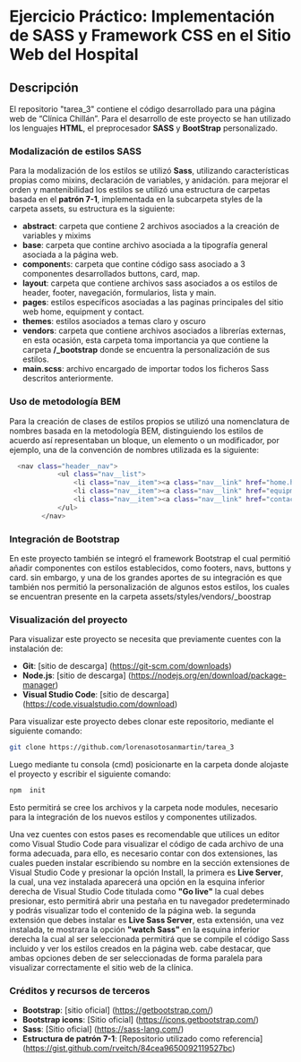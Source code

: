 # Ejercicio Práctico: Implementación de SASS y Framework CSS en el Sitio Web del Hospital
## Descripción
El repositorio "tarea_3" contiene el código desarrollado para una página web de “Clínica Chillán”. Para el desarrollo de este proyecto se han utilizado los lenguajes **HTML**, el preprocesador **SASS** y **BootStrap** personalizado.

### Modalización de estilos SASS
Para la modalización de los estilos se utilizó **Sass**, utilizando características propias como mixins, declaración de variables, y anidación. para mejorar el orden y mantenibilidad los estilos se utilizó una estructura de carpetas basada en el **patrón 7-1**, implementada en la subcarpeta styles de la carpeta assets, su estructura es la siguiente: 
- **abstract**: carpeta que contiene 2 archivos asociados a la creación de variables y mixims
- **base**: carpeta que contine archivo asociada a la tipografía general asociada a la página web.
- **component**s: carpeta que contine código sass asociado a 3 componentes desarrollados buttons, card, map.
- **layout**: carpeta que contiene archivos sass asociados a os estilos de header, footer, navegación, formularios, lista y main.
- **pages**: estilos específicos asociadas a las paginas principales del sitio web home, equipment y contact.
- **themes**: estilos asociados a temas claro y oscuro
- **vendors**: carpeta que contiene archivos asociados a librerías externas, en esta ocasión, esta carpeta toma importancia ya que contiene la carpeta **/_bootstrap** donde se encuentra la personalización de sus estilos.
- **main.scss**: archivo encargado de importar todos los ficheros Sass descritos anteriormente.

### Uso de metodología BEM
Para la creación de clases de estilos propios se utilizó una nomenclatura de nombres basada en la metodología BEM, distinguiendo los estilos de acuerdo así representaban un bloque, un elemento o un modificador, por ejemplo, una de la convención de nombres utilizada es la siguiente: 
```bash
  <nav class="header__nav">
            <ul class="nav__list">
                <li class="nav__item"><a class="nav__link" href="home.html">Inicio</a></li>
                <li class="nav__item"><a class="nav__link" href="equipment.html">Equipo</a></li>
                <li class="nav__item"><a class="nav__link" href="contact.html">Contacto</a></li>
            </ul>
        </nav>
```
### Integración de Bootstrap
En este proyecto también se integró el framework Bootstrap el cual permitió añadir componentes con estilos establecidos, como footers, navs, buttons y card. sin embargo, y una de los grandes aportes de su integración es que también nos permitió la personalización de algunos estos estilos, los cuales se encuentran presente en la carpeta assets/styles/vendors/_boostrap

### Visualización del proyecto
Para visualizar este proyecto se necesita que previamente cuentes con la instalación de:
- **Git**: [sitio de descarga] (https://git-scm.com/downloads)
- **Node.js**: [sitio de descarga] (https://nodejs.org/en/download/package-manager)
- **Visual Studio Code**: [sitio de descarga] (https://code.visualstudio.com/download)
  
Para visualizar este proyecto debes clonar este repositorio, mediante el siguiente comando:
```bash
git clone https://github.com/lorenasotosanmartin/tarea_3
```
Luego mediante tu consola (cmd) posicionarte en la carpeta donde alojaste el proyecto y escribir el siguiente comando: 
```bash
npm  init
```
Esto permitirá se cree los archivos y la carpeta node modules, necesario para la integración de los nuevos estilos y componentes utilizados.

Una vez cuentes con estos pases es recomendable que utilices un editor como Visual Studio Code para visualizar el código de cada archivo de una forma adecuada, para ello, es necesario contar con dos extensiones, las cuales pueden instalar escribiendo su nombre en la sección extensiones de Visual Studio Code y presionar la opción Install, la primera es **Live Server**, la cual, una vez instalada aparecerá una opción en la esquina inferior derecha de Visual Studio Code titulada como **"Go live"** la cual debes presionar, esto permitirá abrir una pestaña en tu navegador predeterminado y podrás visualizar todo el contenido de la página web. la segunda extensión que debes instalar es **Live Sass Server**, esta extensión, una vez instalada, te mostrara la opción **"watch Sass"** en la esquina inferior derecha la cual al ser seleccionada permitirá que se compile el código Sass incluido y ver los estilos creados en la página web. cabe destacar, que ambas opciones deben de ser seleccionadas de forma paralela para visualizar correctamente el sitio web de la clínica.

### Créditos y recursos de terceros
- **Bootstrap**: [sitio oficial] (https://getbootstrap.com/)
- **Bootstrap icons**: [Sitio oficial] (https://icons.getbootstrap.com/)
- **Sass**: [Sitio oficial] (https://sass-lang.com/)
- **Estructura de patrón 7-1**: [Repositorio utilizado como referencia] (https://gist.github.com/rveitch/84cea9650092119527bc)

  
